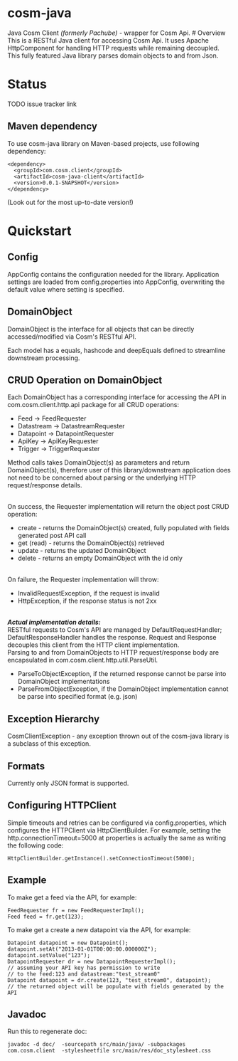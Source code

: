 cosm-java
=========

<p>
Java Cosm Client <i>(formerly Pachube)</i> - wrapper for Cosm Api. 
# Overview
This is a RESTful Java client for accessing Cosm Api. It uses Apache HttpComponent for handling HTTP requests while remaining decoupled. This fully featured Java library parses domain objects to and from Json.

# Status

TODO issue tracker link

## Maven dependency

To use cosm-java library on Maven-based projects, use following dependency:

    <dependency>
      <groupId>com.cosm.client</groupId>
      <artifactId>cosm-java-client</artifactId>
      <version>0.0.1-SNAPSHOT</version>
    </dependency>

(Look out for the most up-to-date version!)

# Quickstart

## Config

AppConfig contains the configuration needed for the library. 
Application settings are loaded from config.properties into AppConfig, overwriting the default value where setting is specified. 

## DomainObject

DomainObject is the interface for all objects that can be directly accessed/modified via Cosm's RESTful API.

Each model has a equals, hashcode and deepEquals defined to streamline downstream processing.

## CRUD Operation on DomainObject

Each DomainObject has a corresponding interface for accessing the API in com.cosm.client.http.api package for all CRUD operations:
<ul>
<li>Feed -> FeedRequester</li>
<li>Datastream -> DatastreamRequester</li>
<li>Datapoint -> DatapointRequester</li>
<li>ApiKey -> ApiKeyRequester</li>
<li>Trigger -> TriggerRequester</li>
</ul>
Method calls takes DomainObject(s) as parameters and return DomainObject(s), therefore user of this library/downstream application does not need to be concerned about parsing or the underlying HTTP request/response details.

<br/>On success, the Requester implementation will return the object post CRUD operation:
<ul>
<li>create - returns the DomainObject(s) created, fully populated with fields generated post API call</li>
<li>get (read) - returns the DomainObject(s) retrieved</li>
<li>update - returns the updated DomainObject</li>
<li>delete - returns an empty DomainObject with the id only</li>
</ul>

<br/>On failure, the Requester implementation will throw:
<ul>
<li>InvalidRequestException, if the request is invalid</li>
<li>HttpException, if the response status is not 2xx</li>
</ul> 

<br/><b><i>Actual implementation details:</i></b><br/>
RESTful requests to Cosm's API are managed by DefaultRequestHandler; DefaultResponseHandler handles the response. Request and Response decouples this client from the HTTP client implementation.   
Parsing to and from DomainObjects to HTTP request/response body are encapsulated in com.cosm.client.http.util.ParseUtil. 
* ParseToObjectException, if the returned response cannot be parse into DomainObject implementations
* ParseFromObjectException, if the DomainObject implementation cannot be parse into specified format (e.g. json)

## Exception Hierarchy

CosmClientException - any exception thrown out of the cosm-java library is a subclass of this exception.

## Formats

Currently only JSON format is supported.

## Configuring HTTPClient

Simple timeouts and retries can be configured via config.properties, which configures the HTTPClient via HttpClientBuilder. 
For example, setting the http.connectionTimeout=5000 at properties is actually the same as writing the following code:

	HttpClientBuilder.getInstance().setConnectionTimeout(5000);
	
## Example

To make get a feed via the API, for example:

	FeedRequester fr = new FeedRequesterImpl();
	Feed feed = fr.get(123);

To make get a create a new datapoint via the API, for example:

	Datapoint datapoint = new Datapoint();
	datapoint.setAt("2013-01-01T00:00:00.000000Z");
	datapoint.setValue("123");
	DatapointRequester dr = new DatapointRequesterImpl();
	// assuming your API key has permission to write 
	// to the feed:123 and datastream:"test_stream0"
	Datapoint datapoint = dr.create(123, "test_stream0", datapoint);
	// the returned object will be populate with fields generated by the API

## Javadoc

Run this to regenerate doc:

	javadoc -d doc/  -sourcepath src/main/java/ -subpackages com.cosm.client  -stylesheetfile src/main/res/doc_stylesheet.css 

